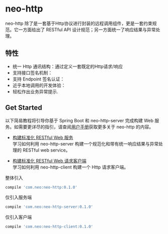 # neo-http
neo-http 除了是一套基于Http协议进行封装的远程调用组件，更是一套约束规范。它一方面给出了 RESTful API 设计规范；另一方面统一了响应结果与异常处理。

## 特性
- 统一 Http 通讯结构：通过定义一套既定的Http请求/响应
- 支持接口签名机制：
- 支持 Endpoint 签名认证：
- 近乎本地调用的开发体验：
- 轻松作出业务异常提示.

## Get Started
以下简易教程将引导你基于 Spring Boot 和 neo-http-server 完成构建 Web 服务。如需要更详尽的指引，请查阅[用户手册]()获取更多关于 neo-http 的内容。

- [构建标准化 RESTful Web 服务]()    
学习如何利用 neo-http-server 构建一个规范化和带有统一响应结果与异常处理的 RESTful web service。

- [构建标准化 RESTful Web 请求客户端]()    
学习如何利用 neo-http-client 构建一个 Http 请求客户端。

整体引入
```groovy
compile 'com.neo:neo-http:0.1.0'
```

仅引入服务端
```groovy
compile 'com.neo:neo-http-server:0.1.0'
```

仅引入客户端
```groovy
compile 'com.neo:neo-http-client:0.1.0'
```

